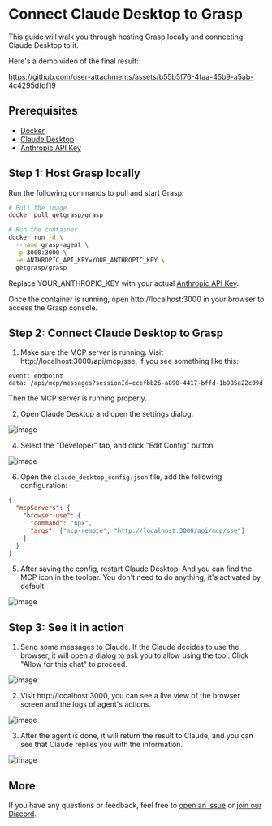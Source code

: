 # Connect Claude Desktop to Grasp

This guide will walk you through hosting Grasp locally and connecting Claude Desktop to it.

Here's a demo video of the final result:

https://github.com/user-attachments/assets/b55b5f76-4faa-45b9-a5ab-4c4295dfdf19

## Prerequisites

- [Docker](https://www.docker.com/get-started/)
- [Claude Desktop](https://claude.ai/download)
- [Anthropic API Key](https://console.anthropic.com/settings/keys)

## Step 1: Host Grasp locally

Run the following commands to pull and start Grasp:

```sh
# Pull the image
docker pull getgrasp/grasp

# Run the container
docker run -d \
  --name grasp-agent \
  -p 3000:3000 \
  -e ANTHROPIC_API_KEY=YOUR_ANTHROPIC_KEY \
  getgrasp/grasp
```

Replace YOUR_ANTHROPIC_KEY with your actual [Anthropic API Key](https://console.anthropic.com/settings/keys).

Once the container is running, open http://localhost:3000 in your browser to access the Grasp console.

## Step 2: Connect Claude Desktop to Grasp

1. Make sure the MCP server is running. Visit http://localhost:3000/api/mcp/sse, if you see something like this:

```
event: endpoint
data: /api/mcp/messages?sessionId=ccefbb26-a890-4417-bffd-1b985a22c09d
```

Then the MCP server is running properly.

2. Open Claude Desktop and open the settings dialog.

![image](https://github.com/user-attachments/assets/43443970-a1ce-42b9-a4dd-aadcf075e340)

4. Select the "Developer" tab, and click "Edit Config" button.

![image](https://github.com/user-attachments/assets/f9bc5fb5-58ea-4181-abf2-ae6810650a2c)

6. Open the `claude_desktop_config.json` file, add the following configuration:

```json
{
  "mcpServers": {
    "browser-use": {
      "command": "npx",
      "args": ["mcp-remote", "http://localhost:3000/api/mcp/sse"]
    }
  }
}
```

5. After saving the config, restart Claude Desktop. And you can find the MCP icon in the toolbar. You don't need to do anything, it's activated by default.

![image](https://github.com/user-attachments/assets/06bd9a84-3596-4d67-a29a-eb60e2ec786e)

## Step 3: See it in action

1. Send some messages to Claude. If the Claude decides to use the browser, it will open a dialog to ask you to allow using the tool. Click "Allow for this chat" to proceed.

![image](https://github.com/user-attachments/assets/24222062-ad86-469e-be51-f4b18c26dab6)

2. Visit http://localhost:3000, you can see a live view of the browser screen and the logs of agent's actions.

![image](https://github.com/user-attachments/assets/a408a2dd-3456-4706-a008-27cb33555908)

3. After the agent is done, it will return the result to Claude, and you can see that Claude replies you with the information.

![image](https://github.com/user-attachments/assets/b1f43d5c-a52e-429c-8f58-90ee39b738d3)

## More

If you have any questions or feedback, feel free to [open an issue](https://github.com/aircodelabs/grasp/issues) or [join our Discord](https://discord.gg/XFqCA9VqWe).

